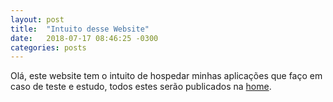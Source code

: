 ```yaml
---
layout: post
title:  "Intuito desse Website"
date:   2018-07-17 08:46:25 -0300
categories: posts
---
```

Olá, este website tem o intuito de hospedar minhas aplicações que faço em caso de teste e estudo, todos estes serão publicados na [home](/).
